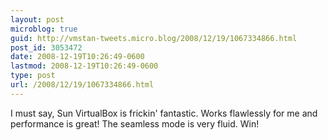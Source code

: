 ```yaml
---
layout: post
microblog: true
guid: http://vmstan-tweets.micro.blog/2008/12/19/1067334866.html
post_id: 3053472
date: 2008-12-19T10:26:49-0600
lastmod: 2008-12-19T10:26:49-0600
type: post
url: /2008/12/19/1067334866.html
---
```

I must say, Sun VirtualBox is frickin' fantastic. Works flawlessly for me and performance is great! The seamless mode is very fluid. Win!
